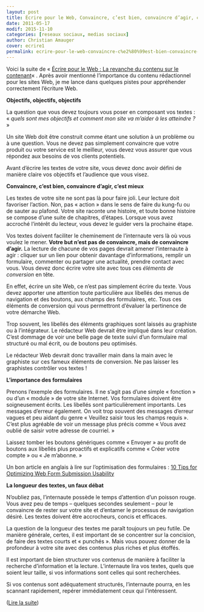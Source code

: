 ```yaml
---
layout: post
title: Écrire pour le Web, Convaincre, c’est bien, convaincre d’agir, c’est mieux
date: 2011-05-17
modif: 2015-11-10
categories: [reseaux sociaux, medias sociaux]
author: Christian Amauger
cover: ecrire1
permalink: ecrire-pour-le-web-convaincre-c%e2%80%99est-bien-convaincre-d%e2%80%99agir-c%e2%80%99est-mieux.html
---
```


<p>
  Voici la suite de «
  <a
    title="Écrire pour le Web : La revanche du contenu sur le contenant"
    href="ecrire-pour-le-web-la-revanche-du-contenu-sur-le-contenant.html"
    >Écrire pour le Web : La revanche du contenu sur le contenant</a
  >« . Après avoir mentionné l&rsquo;importance du contenu rédactionnel pour les
  sites Web, je me lance dans quelques pistes pour appréhender correctement
  l&rsquo;écriture Web.
</p>
<p><strong>Objectifs, objectifs, objectifs</strong></p>
<p>
  La question que vous devez toujours vous poser en composant vos textes : «
  <em
    >quels sont mes objectifs et comment mon site va m’aider à les atteindre
    ?</em
  >
  »
</p>
<p>
  Un site Web doit être construit comme étant une solution à un problème ou à
  une question. Vous ne devez pas simplement convaincre que votre produit ou
  votre service est le meilleur, vous devez vous assurer que vous répondez aux
  besoins de vos clients potentiels.
</p>
<p>
  Avant d’écrire les textes de votre site, vous devez donc avoir défini de
  manière claire vos objectifs et l’audience que vous visez.
</p>



<p><strong>Convaincre, c’est bien, convaincre d’agir, c’est mieux</strong></p>
<p>
  Les textes de votre site ne sont pas là pour faire joli. Leur lecture doit
  favoriser l’action. Non, pas « action » dans le sens de faire du kung-fu ou de
  sauter au plafond. Votre site raconte une histoire, et toute bonne histoire se
  compose d&rsquo;une suite de chapitres, d&rsquo;étapes. Lorsque vous avez
  accroché l’intérêt du lecteur, vous devez le guider vers la prochaine étape.
</p>
<p>
  Vos textes doivent faciliter le cheminement de l’internaute vers là où vous
  voulez le mener.
  <strong>Votre but n’est pas de convaincre, mais de convaincre d’agir.</strong>
  La lecture de chacune de vos pages devrait amener l’internaute à agir :
  cliquer sur un lien pour obtenir davantage d’informations, remplir un
  formulaire, commenter ou partager une actualité, prendre contact avec vous.
  Vous devez donc écrire votre site avec tous ces
  <em>éléments de conversion</em> en tête.
</p>
<p>
  En effet, écrire un site Web, ce n’est pas simplement écrire du texte. Vous
  devez apporter une attention toute particulière aux libellés des menus de
  navigation et des boutons, aux champs des formulaires, etc. Tous ces éléments
  de conversion qui vous permettront d’évaluer la pertinence de votre démarche
  Web.
</p>
<p>
  Trop souvent, les libellés des éléments graphiques sont laissés au graphiste
  ou à l’intégrateur. Le rédacteur Web devrait être impliqué dans leur création.
  C’est dommage de voir une belle page de texte suivi d’un formulaire mal
  structuré ou mal écrit, ou de boutons peu optimisés.
</p>
<p>
  Le rédacteur Web devrait donc travailler main dans la main avec le graphiste
  sur ces fameux éléments de conversion. Ne pas laisser les graphistes contrôler
  vos textes !
</p>



<p><strong>L&rsquo;importance des formulaires</strong></p>
<p>
  Prenons l&rsquo;exemple des formulaires. Il ne s&rsquo;agit pas d&rsquo;une
  simple « fonction » ou d&rsquo;un « module » de votre site Internet. Vos
  formulaires doivent être soigneusement écrits. Les libellés sont
  particulièrement importants. Les messages d&rsquo;erreur également. On voit
  trop souvent des messages d&rsquo;erreur vagues et peu aidant du genre
  « Veuillez saisir tous les champs requis ». C&rsquo;est plus agréable de voir
  un message plus précis comme « Vous avez oublié de saisir votre adresse de
  courriel. »
</p>
<p>
  Laissez tomber les boutons génériques comme « Envoyer » au profit de boutons
  aux libellés plus proactifs et explicatifs comme « Créer votre compte » ou
  « Je m&rsquo;abonne. »
</p>
<p>
  Un bon article en anglais à lire sur l&rsquo;optimisation des formulaires :
  <a
    href="http://sixrevisions.com/user-interface/10-tips-for-optimizing-web-form-submission-usability/"
    target="_blank"
    >10 Tips for Optimizing Web Form Submission Usability</a
  >
</p>
<p><strong>La longueur des textes, un faux débat</strong></p>
<p>
  N’oubliez pas, l’internaute possède le temps d’attention d’un poisson rouge.
  Vous avez peu de temps – quelques secondes seulement – pour le convaincre de
  rester sur votre site et d’entamer le processus de navigation désiré. Les
  textes doivent être accrocheurs, concis et efficaces.
</p>
<p>
  La question de la longueur des textes me paraît toujours un peu futile. De
  manière générale, certes, il est important de se concentrer sur la concision,
  de faire des textes courts et « punchés ». Mais vous pouvez donner de la
  profondeur à votre site avec des contenus plus riches et plus étoffés.
</p>
<p>
  Il est important de bien structurer vos contenus de manière à faciliter la
  recherche d’information et la lecture. L’internaute lira vos textes, quels que
  soient leur taille, si vos informations sont celles qui sont recherchées.
</p>
<p>
  Si vos contenus sont adéquatement structurés, l’internaute pourra, en les
  scannant rapidement, repérer immédiatement ceux qui l’intéressent.
</p>
<p>
  (<a
    title="Écrire pour le Web : ciblage, structure et personnalisation"
    href="ecrire-pour-le-web-ciblage-structure-et-personnalisation.html"
    >Lire la suite</a
  >)
</p>
